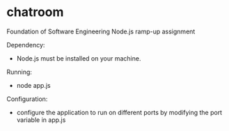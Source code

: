 # chatroom
Foundation of Software Engineering Node.js ramp-up assignment

Dependency:
- Node.js must be installed on your machine.

Running:
- node app.js

Configuration:
- configure the application to run on different ports by modifying the port variable in app.js
